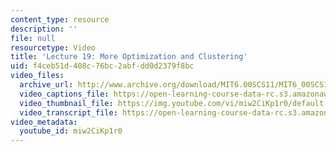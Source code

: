 ```yaml
---
content_type: resource
description: ''
file: null
resourcetype: Video
title: 'Lecture 19: More Optimization and Clustering'
uid: f4ceb51d-408c-76bc-2abf-dd0d2379f8bc
video_files:
  archive_url: http://www.archive.org/download/MIT6.00SCS11/MIT6_00SCS11_lec19_300k.mp4
  video_captions_file: https://open-learning-course-data-rc.s3.amazonaws.com/6-00sc-introduction-to-computer-science-and-programming-spring-2011/58ed68f0273d5157b569543ab00a36d8_miw2CiKp1r0.vtt
  video_thumbnail_file: https://img.youtube.com/vi/miw2CiKp1r0/default.jpg
  video_transcript_file: https://open-learning-course-data-rc.s3.amazonaws.com/6-00sc-introduction-to-computer-science-and-programming-spring-2011/1fffd1c53653eeeef7d4365c99137b40_miw2CiKp1r0.pdf
video_metadata:
  youtube_id: miw2CiKp1r0
---
```

